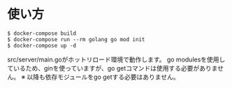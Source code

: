 # 使い方

```
$ docker-compose build
$ docker-compose run --rm golang go mod init
$ docker-compose up -d
```

src/server/main.goがホットリロード環境で動作します。
go modulesを使用しているため、ginを使っていますが、go getコマンドは使用する必要がありません。
※ 以降も依存モジュールをgo getする必要はありません。